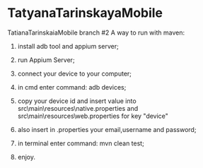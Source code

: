 # TatyanaTarinskayaMobile
TatianaTarinskaiaMobile
branch #2
A way to run with maven:
1) install adb tool and appium server;

2) run Appium Server;

3) connect your device to your computer;

4) in cmd enter command: adb devices;

5) copy your device id and insert value into src\main\resources\native.properties and src\main\resources\web.properties for key "device"

6) also insert in .properties your email,username and password;

7) in terminal enter command: mvn clean test;

8) enjoy.
